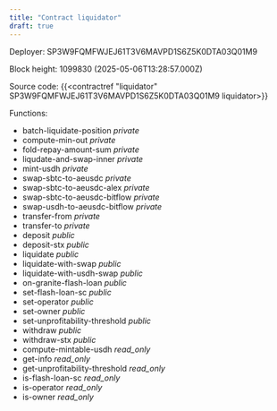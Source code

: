 ```yaml
---
title: "Contract liquidator"
draft: true
---
```

Deployer: SP3W9FQMFWJEJ61T3V6MAVPD1S6Z5K0DTA03Q01M9


 



Block height: 1099830 (2025-05-06T13:28:57.000Z)

Source code: {{<contractref "liquidator" SP3W9FQMFWJEJ61T3V6MAVPD1S6Z5K0DTA03Q01M9 liquidator>}}

Functions:

* batch-liquidate-position _private_
* compute-min-out _private_
* fold-repay-amount-sum _private_
* liqudate-and-swap-inner _private_
* mint-usdh _private_
* swap-sbtc-to-aeusdc _private_
* swap-sbtc-to-aeusdc-alex _private_
* swap-sbtc-to-aeusdc-bitflow _private_
* swap-usdh-to-aeusdc-bitflow _private_
* transfer-from _private_
* transfer-to _private_
* deposit _public_
* deposit-stx _public_
* liquidate _public_
* liquidate-with-swap _public_
* liquidate-with-usdh-swap _public_
* on-granite-flash-loan _public_
* set-flash-loan-sc _public_
* set-operator _public_
* set-owner _public_
* set-unprofitability-threshold _public_
* withdraw _public_
* withdraw-stx _public_
* compute-mintable-usdh _read_only_
* get-info _read_only_
* get-unprofitability-threshold _read_only_
* is-flash-loan-sc _read_only_
* is-operator _read_only_
* is-owner _read_only_
